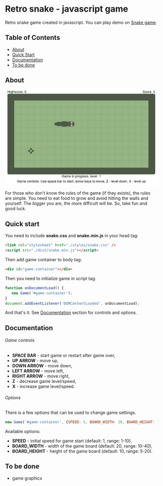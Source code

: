 # Retro snake - javascript game
Retro snake game created in javascript. You can play demo on [Snake game](https://snake-gamejs.herokuapp.com/).

## Table of Contents

* [About](#about)
* [Quick Start](#quick-start)
* [Documentation](#documentation)
* [To be done](#to-be-done)

## About

![Snake game](./documentation/game_screen.jpg)

For those who don't know the rules of the game (if they exists), the rules are simple. You need to eat food to grow and avoid hitting the walls and yourself. The bigger you are, the more difficult will be. So, take fun and good luck.

## Quick start
You need to include **snake.css** and **snake.min.js** in your head tag:
```html
<link rel="stylesheet" href="./styles/snake.css" />
<script src="./dist/snake.min.js"></script>
```

Then add game container to body tag:
```html
<div id="game-container"></div>
```

Then you need to initialize game in script tag:
```javascript
function onDocumentLoad() {
   new Game('#game-container');
}
document.addEventListener('DOMContentLoaded', onDocumentLoad);
```
And that's it. See [Documentation](#documentation) section for controls and options.

## Documentation

###### Game controls
- **SPACE BAR** - start game or restart after game over,
- **UP ARROW** - move up,
- **DOWN ARROW** - move down,
- **LEFT ARROW** - move left,
- **RIGHT ARROW** - move right,
- **Z** - decrease game level/speed,
- **X** - increase game level/speed.

###### Options
There is a few options that can be used to change game settings.
```javascript
new Game('#game-container', {SPEED: 5, BOARD_WIDTH: 20, BOARD_HEIGHT: 10});
```
Available options:
- **SPEED** - initial speed for game start (default: 1, range: 1-10),
- **BOARD_WIDTH** - width of the game board (default: 20, range: 10-40),
- **BOARD_HEIGHT** - height of the game board (default: 10, range: 5-20).

## To be done
- game graphics
